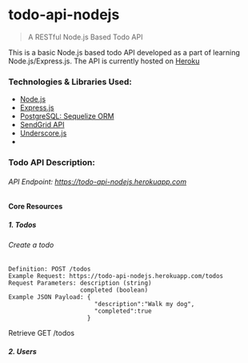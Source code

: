 # todo-api-nodejs

> A RESTful Node.js Based Todo API

This is a basic Node.js based todo API developed as a part of learning Node.js/Express.js. The API is currently hosted on [Heroku](http://todo-api-nodejs.herokuapp.com)

### Technologies & Libraries Used:
* [Node.js](https://nodejs.org/en/) 
* [Express.js](http://expressjs.com) 
* [PostgreSQL: Sequelize ORM](http://docs.sequelizejs.com/en/latest/) 
* [SendGrid API](https://sendgrid.com/docs/Integrate/Code_Examples/nodejs.html)
* [Underscore.js](http://underscorejs.org)
* 

### Todo API Description:
###### API Endpoint: https://todo-api-nodejs.herokuapp.com

#### Core Resources
##### 1. Todos
###### Create a todo
    Definition: POST /todos
    Example Request: https://todo-api-nodejs.herokuapp.com/todos
    Request Parameters: description (string)
                        completed (boolean)
    Example JSON Payload: { 
                            "description":"Walk my dog",
                            "completed":true
                          }

  
Retrieve
      GET /todos
      
  

##### 2. Users








